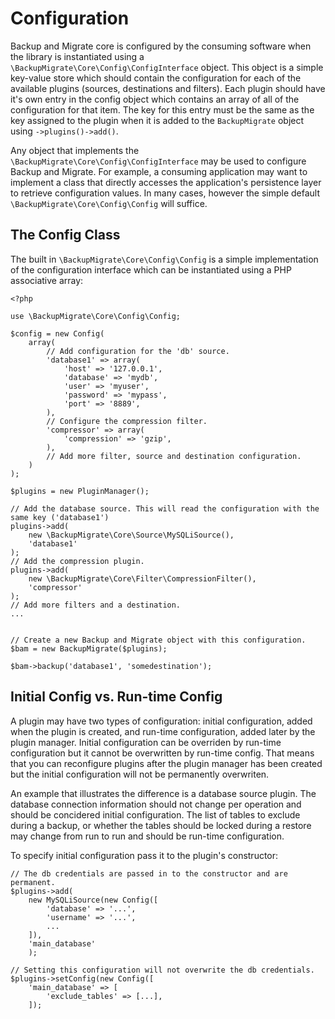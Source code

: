 # Configuration

Backup and Migrate core is configured by the consuming software when the library is instantiated using a `\BackupMigrate\Core\Config\ConfigInterface` object. This object is a simple key-value store which should contain the configuration for each of the available plugins (sources, destinations and filters). Each plugin should have it's own entry in the config object which contains an array of all of the configuration for that item. The key for this entry must be the same as the key assigned to the plugin when it is added to the `BackupMigrate` object using `->plugins()->add()`.

Any object that implements the `\BackupMigrate\Core\Config\ConfigInterface` may be used to configure Backup and Migrate. For example, a consuming application may want to implement a class that directly accesses the application's persistence layer to retrieve configuration values. In many cases, however the simple default `\BackupMigrate\Core\Config\Config` will suffice.

## The Config Class
The built in `\BackupMigrate\Core\Config\Config` is a simple implementation of the configuration interface which can be instantiated using a PHP associative array:

	<?php
	
	use \BackupMigrate\Core\Config\Config;
	
	$config = new Config(
		array(
			// Add configuration for the 'db' source.
			'database1' => array(
				'host' => '127.0.0.1',
				'database' => 'mydb',
				'user' => 'myuser',
				'password' => 'mypass',
				'port' => '8889',
	      	),
	      	// Configure the compression filter.
	      	'compressor' => array(
	      		'compression' => 'gzip',
	      	),
	      	// Add more filter, source and destination configuration.
	  	)
	);
	
	$plugins = new PluginManager();
	
	// Add the database source. This will read the configuration with the same key ('database1')
	plugins->add(
		new \BackupMigrate\Core\Source\MySQLiSource(),
		'database1'
	);
	// Add the compression plugin.
	plugins->add(
		new \BackupMigrate\Core\Filter\CompressionFilter(),
		'compressor'
	);
	// Add more filters and a destination.
	...
	
	
	// Create a new Backup and Migrate object with this configuration.
	$bam = new BackupMigrate($plugins);
	
	$bam->backup('database1', 'somedestination');
	
## Initial Config vs. Run-time Config ##

A plugin may have two types of configuration: initial configuration, added when the plugin is created, and run-time configuration, added later by the plugin manager. Initial configuration can be overriden by run-time configuration but it cannot be overwritten by run-time config. That means that you can reconfigure plugins after the plugin manager has been created but the initial configuration will not be permanently overwriten. 

An example that illustrates the difference is a database source plugin. The database connection information should not change per operation and should be concidered initial configuration. The list of tables to exclude during a backup, or whether the tables should be locked during a restore may change from run to run and should be run-time configuration.

To specify initial configuration pass it to the plugin's constructor:

	// The db credentials are passed in to the constructor and are permanent.
	$plugins->add(
		new MySQLiSource(new Config([
			'database' => '...',
			'username' => '...',
			...
		]),
		'main_database'
		);
	
	// Setting this configuration will not overwrite the db credentials.
	$plugins->setConfig(new Config([
		'main_database' => [
			'exclude_tables' => [...],
		]);

